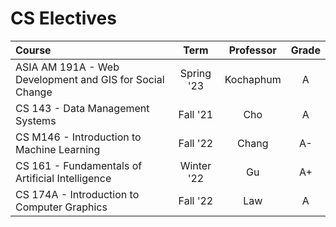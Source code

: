# CS Electives

| Course                                                   |    Term    | Professor | Grade |
| :------------------------------------------------------- | :--------: | :-------: | :---: |
| ASIA AM 191A - Web Development and GIS for Social Change | Spring '23 | Kochaphum |   A   |
| CS 143 - Data Management Systems                         |  Fall '21  |    Cho    |   A   |
| CS M146 - Introduction to Machine Learning               |  Fall '22  |   Chang   |  A-   |
| CS 161 - Fundamentals of Artificial Intelligence         | Winter '22 |    Gu     |  A+   |
| CS 174A - Introduction to Computer Graphics              |  Fall '22  |    Law    |   A   |

